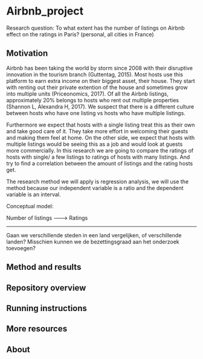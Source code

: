 # Airbnb_project

Research question: To what extent has the number of listings on Airbnb effect on the ratings in Paris? (personal, all cities in France)

## Motivation
Airbnb has been taking the world by storm since 2008 with their disruptive innovation in the tourism branch (Guttentag, 2015). Most hosts use this platform to earn extra income on their biggest asset, their house. They start with renting out their private extention of the house and sometimes grow into multiple units (Priceonomics, 2017). Of all the Airbnb listings, approximately 20% belongs to hosts who rent out multiple properties (Shannon L, Alexandra H, 2017). We suspect that there is a different culture between hosts who have one listing vs hosts who have multiple listings. 

Furthermore we expect that hosts with a single listing treat this as their own and take good care of it. They take more effort in welcoming their guests and making them feel at home. On the other side, we expect that hosts with multiple listings would be seeing this as a job and would look at guests more commercially. In this research we are going to compare the ratings of hosts with single/  a few listings to ratings of hosts with many listings. And try to find a correlation between the amount of listings and the rating hosts get.

The research method we will apply is regression analysis, we will use the method because our independent variable is a ratio and the dependent variable is an interval.

Conceptual model:

Number of listings ---> Ratings

------
Gaan we verschillende steden in een land vergelijken, of verschillende landen?
Misschien kunnen we de bezettingsgraad aan het onderzoek toevoegen?





## Method and results

## Repository overview

## Running instructions

## More resources

## About 
